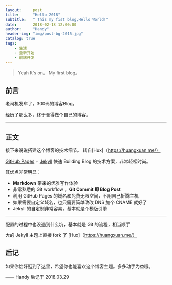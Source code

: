 ```yaml
---
layout:     post
title:      "Hello 2018"
subtitle:   " This my fist blog,Hello World!"
date:       2018-02-18 12:00:00
author:     "Handy"
header-img: "img/post-bg-2015.jpg"
catalog: true
tags:
    - 生活
    - 重新开始
    - 前端开发
---
```


> Yeah It's on。
> My first blog。

## 前言

老司机发车了，300码的博客Blog。

经历了那么多，终于舍得做个自己的博客。

---

## 正文

接下来说说搭建这个博客的技术细节。  转自[Hux]（https://huangxuan.me/）

 [GitHub Pages](https://pages.github.com/) + [Jekyll](http://jekyllrb.com/) 快速 Building Blog 的技术方案，非常轻松时尚。

其优点非常明显：

* **Markdown** 带来的优雅写作体验
* 非常熟悉的 Git workflow ，**Git Commit 即 Blog Post**
* 利用 GitHub Pages 的域名和免费无限空间，不用自己折腾主机
* 如果需要自定义域名，也只需要简单改改 DNS 加个 CNAME 就好了
* Jekyll 的自定制非常容易，基本就是个模版引擎

---

配置的过程中也没遇到什么坑，基本就是 Git 的流程，相当顺手

大的 Jekyll 主题上直接 fork 了 [Hux]（https://huangxuan.me/）

## 后记

如果你恰好逛到了这里，希望你也能喜欢这个博客主题。多多动手为益哦。

—— Handy 后记于 2018.03.29


